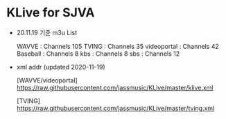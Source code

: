 # KLive for SJVA

* 20.11.19 기준 m3u List

  WAVVE : Channels 105
  TVING : Channels 35
  videoportal : Channels 42
  Baseball : Channels 8
  kbs : Channels 8
  sbs : Channels 12

* xml addr (updated 2020-11-19)

  [WAVVE/videoportal]
  https://raw.githubusercontent.com/jassmusic/KLive/master/klive.xml

  [TVING]
  https://raw.githubusercontent.com/jassmusic/KLive/master/tving.xml


